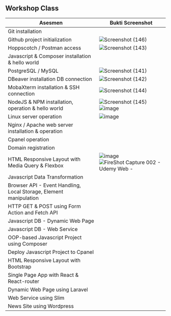 ## Workshop Class

Asesmen| Bukti Screenshot
---|---
Git installation | 
Github project initialization | ![Screenshot (146)](https://user-images.githubusercontent.com/76018503/209048782-82066f6d-5e55-41d6-90bc-999a7ab1ccb6.png)
Hoppscotch / Postman access | ![Screenshot (143)](https://user-images.githubusercontent.com/76018503/209046030-f434b649-6077-44f3-a3e2-6eb86c7a3e53.png)
Javascript & Composer installation & hello world |
PostgreSQL / MySQL | ![Screenshot (141)](https://user-images.githubusercontent.com/76018503/209044340-ce5c79c0-ec12-463d-9413-0e41e040fcc2.png)
DBeaver installation DB connection | ![Screenshot (142)](https://user-images.githubusercontent.com/76018503/209045256-b713608a-2345-4aaf-99d5-b3aeaac9b6bc.png)
MobaXterm installation & SSH connection | ![Screenshot (144)](https://user-images.githubusercontent.com/76018503/209047043-4c9e342c-4809-492e-8b3f-1f96163812f8.png)
NodeJS & NPM installation, operation & hello world | ![Screenshot (145)](https://user-images.githubusercontent.com/76018503/209048747-2fd4f751-3c71-4a2c-a28d-3a85f574fe14.png) ![image](https://user-images.githubusercontent.com/76018503/209516511-8d9c3e79-9e4c-4407-99d6-05e19b96fcc1.png)
Linux server operation | ![image](https://user-images.githubusercontent.com/76018503/209519229-fa820318-01ac-47ae-965e-e091ad65fa10.png)
Nginx / Apache web server installation & operation |
Cpanel operation |
Domain registration |
HTML Responsive Layout with Media Query & Flexbox | ![image](https://user-images.githubusercontent.com/76018503/190881974-c3ae4026-ef19-4442-870c-0ca612bee4f3.png) ![FireShot Capture 002 - Udemy Web - ](https://user-images.githubusercontent.com/76018503/190882204-24fe87ac-b001-473c-ba21-f431817e7bd5.png)
Javascript Data Transformation |
Browser API - Event Handling, Local Storage, Element manipulation |
HTTP GET & POST using Form Action and Fetch API |
Javascript DB - Dynamic Web Page |
Javascript DB - Web Service |
OOP-based Javascript Project using Composer |
Deploy Javascript Project to Cpanel |
HTML Responsive Layout with Bootstrap |
Single Page App with React & React-router |
Dynamic Web Page using Laravel |
Web Service using Slim |
News Site using Wordpress |
